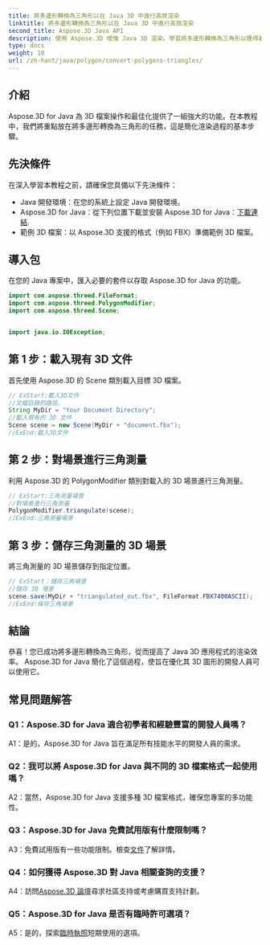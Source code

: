 ```yaml
---
title: 將多邊形轉換為三角形以在 Java 3D 中進行高效渲染
linktitle: 將多邊形轉換為三角形以在 Java 3D 中進行高效渲染
second_title: Aspose.3D Java API
description: 使用 Aspose.3D 增強 Java 3D 渲染。學習將多邊形轉換為三角形以獲得最佳性能。立即下載以獲得無縫的 3D 開發體驗。
type: docs
weight: 10
url: /zh-hant/java/polygon/convert-polygons-triangles/
---
```

## 介紹

Aspose.3D for Java 為 3D 檔案操作和最佳化提供了一組強大的功能。在本教程中，我們將重點放在將多邊形轉換為三角形的任務，這是簡化渲染過程的基本步驟。

## 先決條件

在深入學習本教程之前，請確保您具備以下先決條件：

- Java 開發環境：在您的系統上設定 Java 開發環境。
-  Aspose.3D for Java：從下列位置下載並安裝 Aspose.3D for Java：[下載連結](https://releases.aspose.com/3d/java/).
- 範例 3D 檔案：以 Aspose.3D 支援的格式（例如 FBX）準備範例 3D 檔案。

## 導入包

在您的 Java 專案中，匯入必要的套件以存取 Aspose.3D for Java 的功能。

```java
import com.aspose.threed.FileFormat;
import com.aspose.threed.PolygonModifier;
import com.aspose.threed.Scene;


import java.io.IOException;
```

## 第 1 步：載入現有 3D 文件

首先使用 Aspose.3D 的 Scene 類別載入目標 3D 檔案。

```java
// ExStart:載入3D文件
//文檔目錄的路徑。
String MyDir = "Your Document Directory";
//載入現有的 3D 文件
Scene scene = new Scene(MyDir + "document.fbx");
//ExEnd:載入3D文件
```

## 第 2 步：對場景進行三角測量

利用 Aspose.3D 的 PolygonModifier 類別對載入的 3D 場景進行三角測量。

```java
// ExStart:三角測量場景
//對場景進行三角測量
PolygonModifier.triangulate(scene);
//ExEnd:三角測量場景
```

## 第 3 步：儲存三角測量的 3D 場景

將三角測量的 3D 場景儲存到指定位置。

```java
// ExStart：儲存三角場景
//儲存 3D 場景
scene.save(MyDir + "triangulated_out.fbx", FileFormat.FBX7400ASCII);
//ExEnd:保存三角場景
```

## 結論

恭喜！您已成功將多邊形轉換為三角形，從而提高了 Java 3D 應用程式的渲染效率。 Aspose.3D for Java 簡化了這個過程，使旨在優化其 3D 圖形的開發人員可以使用它。

## 常見問題解答

### Q1：Aspose.3D for Java 適合初學者和經驗豐富的開發人員嗎？

A1：是的，Aspose.3D for Java 旨在滿足所有技能水平的開發人員的需求。

### Q2：我可以將 Aspose.3D for Java 與不同的 3D 檔案格式一起使用嗎？

A2：當然，Aspose.3D for Java 支援多種 3D 檔案格式，確保您專案的多功能性。

### Q3：Aspose.3D for Java 免費試用版有什麼限制嗎？

A3：免費試用版有一些功能限制。檢查[文件](https://reference.aspose.com/3d/java/)了解詳情。

### Q4：如何獲得 Aspose.3D 對 Java 相關查詢的支援？

 A4：訪問[Aspose.3D 論壇](https://forum.aspose.com/c/3d/18)尋求社區支持或考慮購買支持計劃。

### Q5：Aspose.3D for Java 是否有臨時許可選項？

 A5：是的，探索[臨時執照](https://purchase.aspose.com/temporary-license/)短期使用的選項。